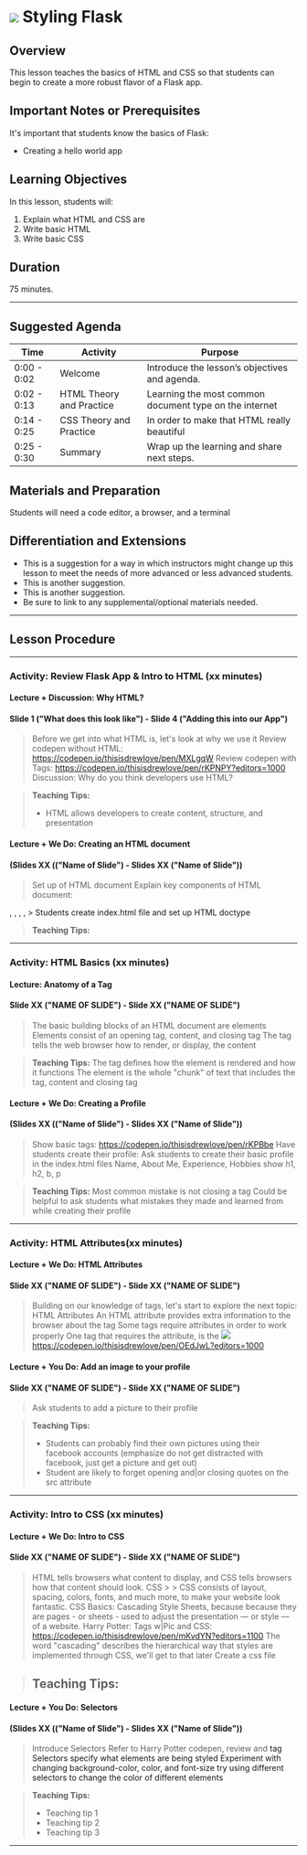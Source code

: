 
# ![](https://ga-dash.s3.amazonaws.com/production/assets/logo-9f88ae6c9c3871690e33280fcf557f33.png) Styling Flask

## Overview
This lesson teaches the basics of HTML and CSS so that students can begin to create a more robust flavor of a Flask app.

## Important Notes or Prerequisites
It's important that students know the basics of Flask:
- Creating a hello world app

## Learning Objectives
In this lesson, students will:
1. Explain what HTML and CSS are
2. Write basic HTML
3. Write basic CSS

## Duration
75 minutes.

---

## Suggested Agenda
<!--- Provide a breakdown of what will happen in this lesson. --->

| Time | Activity | Purpose |
| --- | --- | --- |
| 0:00 - 0:02 | Welcome | Introduce the lesson’s objectives and agenda.|
| 0:02 - 0:13 |  HTML Theory and Practice | Learning the most common document type on the internet |
| 0:14 - 0:25 |CSS Theory and Practice| In order to make that HTML really beautiful |
| 0:25 - 0:30  | Summary | Wrap up the learning and share next steps.|

## Materials and Preparation
Students will need a code editor, a browser, and a terminal


## Differentiation and Extensions
- This is a suggestion for a way in which instructors might change up this lesson to meet the needs of more advanced or less advanced students.
- This is another suggestion.
- This is another suggestion.
- Be sure to link to any supplemental/optional materials needed.

---

## Lesson Procedure
<!--- This section outlines the lesson plan with relevant sections and subsections, providing both the total time required as well as suggestions for timing in each subsection. --->
---

### Activity: Review Flask App & Intro to HTML (xx minutes)

#### Lecture + Discussion: Why HTML?
#### Slide 1 ("What does this look like") - Slide 4 ("Adding this into our App")
> Before we get into what HTML is, let's look at why we use it
> Review codepen without HTML: https://codepen.io/thisisdrewlove/pen/MXLgqW
> Review codepen with Tags: https://codepen.io/thisisdrewlove/pen/rKPNPY?editors=1000
> Discussion: Why do you think developers use HTML?

> **Teaching Tips:**
> - HTML allows developers to create content, structure, and presentation

####  Lecture + We Do: Creating an HTML document
#### (Slides XX (("Name of Slide") - Slides XX ("Name of Slide"))
> Set up of HTML document
> Explain key components of HTML document: <!DOCTYPE html>
<html>, <head>, <meta charset="utf-8">, <title></title>, <body>
> Students create index.html file and set up HTML doctype

> **Teaching Tips:**
>
---
### Activity: HTML Basics (xx minutes)

#### Lecture: Anatomy of a Tag
#### Slide XX ("NAME OF SLIDE") - Slide XX ("NAME OF SLIDE")
> The basic building blocks of an HTML document are elements
> Elements consist of an opening tag, content, and closing tag
> The tag tells the web browser how to render, or display, the content

> **Teaching Tips:**
> The tag defines how the element is rendered and how it functions
> The element is the whole "chunk" of text that includes the tag, content and closing tag

####  Lecture + We Do:  Creating a Profile
#### (Slides XX (("Name of Slide") - Slides XX ("Name of Slide"))
> Show basic tags: https://codepen.io/thisisdrewlove/pen/rKPBbe
> Have students create their profile:
> Ask students to create their basic profile in the index.html files
> Name, About Me, Experience, Hobbies
> show h1, h2, b, p

> **Teaching Tips:**
> Most common mistake is not closing a tag
> Could be helpful to ask students what mistakes they made and learned from
while creating their profile
---

### Activity:  HTML Attributes(xx minutes)

#### Lecture + We Do: HTML Attributes
#### Slide XX ("NAME OF SLIDE") - Slide XX ("NAME OF SLIDE")
> Building on our knowledge of tags, let's start to explore the next topic: HTML Attributes
> An HTML attribute provides extra information to the browser about the tag
> Some tags require attributes in order to work properly
> One tag that requires the attribute, is the <img src="image.com"/>
> https://codepen.io/thisisdrewlove/pen/OEdJwL?editors=1000


#### Lecture + You Do: Add an image to your profile
#### Slide XX ("NAME OF SLIDE") - Slide XX ("NAME OF SLIDE")
> Ask students to add a picture to their profile

> **Teaching Tips:**
> - Students can probably find their own pictures using their facebook accounts (emphasize
do not get distracted with facebook, just get a picture and get out)
> - Student are likely to forget opening and|or closing quotes on the src attribute
---

### Activity:  Intro to CSS (xx minutes)

#### Lecture + We Do: Intro to CSS
#### Slide XX ("NAME OF SLIDE") - Slide XX ("NAME OF SLIDE")
> HTML tells browsers what content to display, and CSS tells browsers how that content should look. CSS > > CSS consists of layout, spacing, colors, fonts, and much more, to make your website look fantastic.
> CSS Basics: Cascading Style Sheets, because because they are pages - or sheets - used to adjust the presentation — or style — of a website.
> Harry Potter: Tags w|Pic and CSS: https://codepen.io/thisisdrewlove/pen/mKvdYN?editors=1100
> The word "cascading" describes the hierarchical way that styles are implemented through CSS, we'll get to that later
> Create a css file
>

> **Teaching Tips:**
> -

####  Lecture + You Do: Selectors
#### (Slides XX (("Name of Slide") - Slides XX ("Name of Slide"))
> Introduce Selectors
> Refer to Harry Potter codepen, review <body> and <a> tag
> Selectors specify what elements are being styled
> Experiment with changing background-color, color, and font-size
> try using different selectors to change the color of different elements

> **Teaching Tips:**
> - Teaching tip 1
> - Teaching tip 2
> - Teaching tip 3
---
